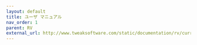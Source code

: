 ```yaml
---
layout: default
title: ユーザ マニュアル
nav_order: 1
parent: RV
external_url: http://www.tweaksoftware.com/static/documentation/rv/current/html/rv_manual.html
---
```


